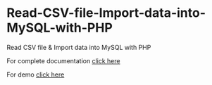 # Read-CSV-file-Import-data-into-MySQL-with-PHP
Read CSV file &amp; Import data into MySQL with PHP


For complete documentation <a href="https://learncodeweb.com/php/read-csv-file-import-data-into-mysql-with-php/" target="_blank">click here</a>


For demo <a href="https://learncodeweb.com/demo/php/read-csv-file-import-data-into-mysql-with-php/" target="_blank">click here</a>
